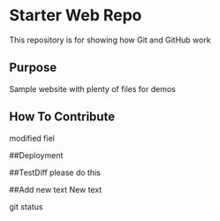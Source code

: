 # Starter Web Repo

This repository is for showing how Git and GitHub work

## Purpose

Sample website with plenty of files for demos

## How To Contribute

modified fiel

##Deployment

##TestDiff
please do this

##Add new text
New text

git status
